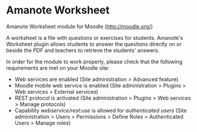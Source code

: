 Amanote Worksheet
=================
Amanote Worksheet module for Moodle (http://moodle.org/)

A worksheet is a file with questions or exercises for students. Amanote's Worksheet plugin allows students to answer the questions directly on or beside the PDF and teachers to retrieve the students' answers.

In order for the module to work properly, please check that the following requirements are met on your Moodle site:
* Web services are enabled (Site administration > Advanced feature)
* Moodle mobile web service is enabled (Site administration > Plugins > Web services > External services)
* REST protocol is activated (Site administration > Plugins > Web services > Manage protocols)
* Capability *webservice/rest:use* is allowed for *authenticated users* (Site administration > Users > Permissions > Define Roles > Authenticated Users > Manage roles)
